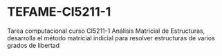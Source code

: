 # TEFAME-CI5211-1
Tarea computacional curso CI5211-1 Análisis Matricial de Estructuras, desarrolla el método matricial indicial para resolver estructuras de varios grados de libertad
